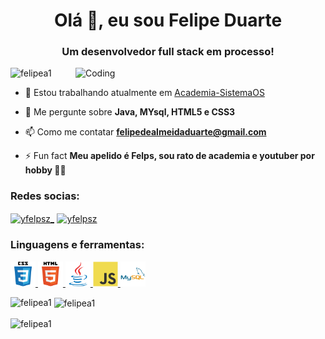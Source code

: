 <h1 align="center">Olá 👋, eu sou Felipe Duarte</h1>
<h3 align="center">Um desenvolvedor full stack em processo!</h3>
<img align="right" alt="Coding" width="400" src="https://i.pinimg.com/originals/e4/26/70/e426702edf874b181aced1e2fa5c6cde.gif">

<p align="left"> <img src="https://komarev.com/ghpvc/?username=felipea1&label=Profile%20views&color=0e75b6&style=flat" alt="felipea1" /> </p>

- 🔭 Estou trabalhando atualmente em [Academia-SistemaOS](https://github.com/felipea1/Academia-SistemaOS)

- 💬 Me pergunte sobre **Java, MYsql, HTML5 e CSS3**

- 📫 Como me contatar **felipedealmeidaduarte@gmail.com**

- ⚡ Fun fact **Meu apelido é Felps, sou rato de academia e youtuber por hobby 💪🏻**

<h3 align="left">Redes socias:</h3>
<p align="left">
<a href="https://instagram.com/yfelpsz_" target="blank"><img align="center" src="https://raw.githubusercontent.com/rahuldkjain/github-profile-readme-generator/master/src/images/icons/Social/instagram.svg" alt="yfelpsz_" height="30" width="40" /></a>
<a href="https://www.youtube.com/channel/UC1e3Muh9VUtdEPL1kyIfcUw" target="blank"><img align="center" src="https://raw.githubusercontent.com/rahuldkjain/github-profile-readme-generator/master/src/images/icons/Social/youtube.svg" alt="yfelpsz" height="30" width="40" /></a>
</p>

<h3 align="left">Linguagens e ferramentas:</h3>
<p align="left"> <a href="https://www.w3schools.com/css/" target="_blank" rel="noreferrer"> <img src="https://raw.githubusercontent.com/devicons/devicon/master/icons/css3/css3-original-wordmark.svg" alt="css3" width="40" height="40"/> </a> <a href="https://www.w3.org/html/" target="_blank" rel="noreferrer"> <img src="https://raw.githubusercontent.com/devicons/devicon/master/icons/html5/html5-original-wordmark.svg" alt="html5" width="40" height="40"/> </a> <a href="https://www.java.com" target="_blank" rel="noreferrer"> <img src="https://raw.githubusercontent.com/devicons/devicon/master/icons/java/java-original.svg" alt="java" width="40" height="40"/> </a> <a href="https://developer.mozilla.org/en-US/docs/Web/JavaScript" target="_blank" rel="noreferrer"> <img src="https://raw.githubusercontent.com/devicons/devicon/master/icons/javascript/javascript-original.svg" alt="javascript" width="40" height="40"/> </a> <a href="https://www.mysql.com/" target="_blank" rel="noreferrer"> <img src="https://raw.githubusercontent.com/devicons/devicon/master/icons/mysql/mysql-original-wordmark.svg" alt="mysql" width="40" height="40"/> </a> </p>

<p><img align="left" src="https://github-readme-stats.vercel.app/api/top-langs?username=felipea1&show_icons=true&locale=en&layout=compact&theme=tokyonight" alt="felipea1" /></p>

<p>&nbsp;<img align="center" src="https://github-readme-stats.vercel.app/api?username=felipea1&show_icons=true&locale=en&theme=tokyonight" alt="felipea1" /></p>

<p><img align="center" src="https://github-readme-streak-stats.herokuapp.com/?user=felipea1&theme=tokyonight" alt="felipea1" /></p>
